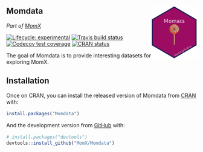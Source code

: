 
<!-- README.md is generated from README.Rmd. Please edit that file -->

## Momdata <a href='http://momx.github.io/Momdata'><img src='man/figures/logo.png' align="right" height="139" /></a>

*Part of [MomX](https://momx.github.io/MomX/)*

<!-- badges: start -->

[![Lifecycle:
experimental](https://img.shields.io/badge/lifecycle-experimental-orange.svg)](https://www.tidyverse.org/lifecycle/#experimental)
[![Travis build
status](https://travis-ci.org/MomX/Momdata.svg?branch=master)](https://travis-ci.org/MomX/Momdata)
[![Codecov test
coverage](https://codecov.io/gh/MomX/Momdata/branch/master/graph/badge.svg)](https://codecov.io/gh/MomX/Momdata?branch=master)
[![CRAN
status](https://www.r-pkg.org/badges/version/Momdata)](https://CRAN.R-project.org/package=Momdata)
<!-- badges: end -->

The goal of Momdata is to provide interesting datasets for exploring
MomX.

## Installation

Once on CRAN, you can install the released version of Momdata from
[CRAN](https://CRAN.R-project.org) with:

``` r
install.packages("Momdata")
```

And the development version from [GitHub](https://github.com/) with:

``` r
# install.packages("devtools")
devtools::install_github("MomX/Momdata")
```

